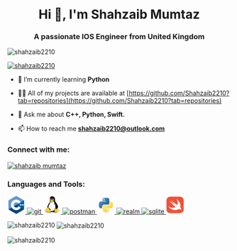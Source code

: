 <h1 align="center">Hi 👋, I'm Shahzaib Mumtaz</h1>
<h3 align="center">A passionate IOS Engineer from United Kingdom</h3>

<p align="left"> <img src="https://komarev.com/ghpvc/?username=shahzaib2210&label=Profile%20views&color=0e75b6&style=flat" alt="shahzaib2210" /> </p>

<p align="left"> <a href="https://github.com/ryo-ma/github-profile-trophy"><img src="https://github-profile-trophy.vercel.app/?username=shahzaib2210" alt="shahzaib2210" /></a> </p>

- 🌱 I’m currently learning **Python**

- 👨‍💻 All of my projects are available at [https://github.com/Shahzaib2210?tab=repositories](https://github.com/Shahzaib2210?tab=repositories)

- 💬 Ask me about **C++, Python, Swift.**

- 📫 How to reach me **shahzaib2210@outlook.com**

<h3 align="left">Connect with me:</h3>
<p align="left">
<a href="https://linkedin.com/in/shahzaib mumtaz" target="blank"><img align="center" src="https://raw.githubusercontent.com/rahuldkjain/github-profile-readme-generator/master/src/images/icons/Social/linked-in-alt.svg" alt="shahzaib mumtaz" height="30" width="40" /></a>
</p>

<h3 align="left">Languages and Tools:</h3>
<p align="left"> <a href="https://www.w3schools.com/cpp/" target="_blank" rel="noreferrer"> <img src="https://raw.githubusercontent.com/devicons/devicon/master/icons/cplusplus/cplusplus-original.svg" alt="cplusplus" width="40" height="40"/> </a> <a href="https://git-scm.com/" target="_blank" rel="noreferrer"> <img src="https://www.vectorlogo.zone/logos/git-scm/git-scm-icon.svg" alt="git" width="40" height="40"/> </a> <a href="https://www.linux.org/" target="_blank" rel="noreferrer"> <img src="https://raw.githubusercontent.com/devicons/devicon/master/icons/linux/linux-original.svg" alt="linux" width="40" height="40"/> </a> <a href="https://postman.com" target="_blank" rel="noreferrer"> <img src="https://www.vectorlogo.zone/logos/getpostman/getpostman-icon.svg" alt="postman" width="40" height="40"/> </a> <a href="https://www.python.org" target="_blank" rel="noreferrer"> <img src="https://raw.githubusercontent.com/devicons/devicon/master/icons/python/python-original.svg" alt="python" width="40" height="40"/> </a> <a href="https://realm.io/" target="_blank" rel="noreferrer"> <img src="https://raw.githubusercontent.com/bestofjs/bestofjs-webui/8665e8c267a0215f3159df28b33c365198101df5/public/logos/realm.svg" alt="realm" width="40" height="40"/> </a> <a href="https://www.sqlite.org/" target="_blank" rel="noreferrer"> <img src="https://www.vectorlogo.zone/logos/sqlite/sqlite-icon.svg" alt="sqlite" width="40" height="40"/> </a> <a href="https://developer.apple.com/swift/" target="_blank" rel="noreferrer"> <img src="https://raw.githubusercontent.com/devicons/devicon/master/icons/swift/swift-original.svg" alt="swift" width="40" height="40"/> </a> </p>

<p><img align="left" src="https://github-readme-stats.vercel.app/api/top-langs?username=shahzaib2210&show_icons=true&locale=en&layout=compact" alt="shahzaib2210" /></p>

<p>&nbsp;<img align="center" src="https://github-readme-stats.vercel.app/api?username=shahzaib2210&show_icons=true&locale=en" alt="shahzaib2210" /></p>

<p><img align="center" src="https://github-readme-streak-stats.herokuapp.com/?user=shahzaib2210&" alt="shahzaib2210" /></p>

